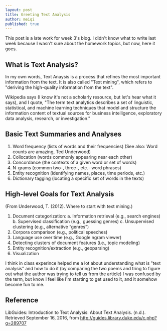 ```yaml
---
layout: post
title: Greeting Text Analysis
author: meiqi
published: true
---
```


This post is a late work for week 3's blog. I didn't know what to write last week because I wasn't sure about the homework topics, but now, here it goes.

## What is Text Analysis? 
In my own words, Text Anaysis is a process that refines the most important information from the text. It is also called "Text mining", which refers to "deriving the high-quality information from the text". 

Wikipedia says (I know it's not a scholarly resource, but let's hear what it says), and I quote, "The term text analytics describes a set of linguistic, statistical, and machine learning techniques that model and structure the information content of textual sources for business intelligence, exploratory data analysis, research, or investigation."

## Basic Text Summaries and Analyses
1. Word frequency (lists of words and their frequencies) (See also: Word counts are amazing, Ted Underwood)
2. Collocation (words commonly appearing near each other)
3. Concordance (the contexts of a given word or set of words)
4. N-grams (common two-, three-, etc.- word phrases)
5. Entity recognition (identifying names, places, time periods, etc.)
6. Dictionary tagging (locating a specific set of words in the texts)

## High-level Goals for Text Analysis
(From Underwood, T. (2012). Where to start with text mining.)

1. Document categorization:
   a. Information retrieval (e.g., search engines)
   b. Supervised classification (e.g., guessing genres)
   c. Unsupervised clustering (e.g., alternative “genres”)
2. Corpora comparison (e.g., political speeches)
3. Language use over time (e.g., Google ngram viewer)
4. Detecting clusters of document features (i.e., topic modeling)
5. Entity recognition/extraction (e.g., geoparsing)
6. Visualization

I think in class experince helped me a lot about understanding what is "text analysis" and how to do it (by comparing the two poems and tring to figure out what the author was trying to tell us from the article)
I was confused by the term, but know I feel like I'm starting to get used to it, and it somehow become fun to me.

## Reference
LibGuides: Introduction to Text Analysis: About Text Analysis. (n.d.). Retrieved September 16, 2016, from http://guides.library.duke.edu/c.php?g=289707
